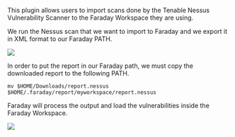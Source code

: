 This plugin allows users to import scans done by the Tenable Nessus Vulnerability Scanner to the Faraday Workspace they are using.

We run the Nessus scan that we want to import to Faraday and we export it in XML format to our Faraday PATH.

![](https://raw.github.com/wiki/infobyte/faraday/images/faraday_nessus_plugin1.png)

In order to put the report in our Faraday path, we must copy the downloaded report to the following PATH.

`mv $HOME/Downloads/report.nessus $HOME/.faraday/report/myworkspace/report.nessus`

Faraday will process the output and load the vulnerabilities inside the Faraday Workspace.

![](https://raw.github.com/wiki/infobyte/faraday/images/faraday_nessus_plugin2.png)
